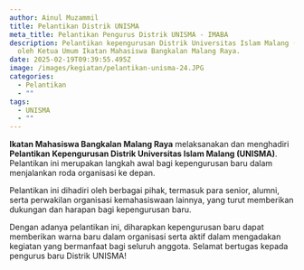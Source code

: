 ```yaml
---
author: Ainul Muzammil
title: Pelantikan Distrik UNISMA
meta_title: Pelantikan Pengurus Distrik UNISMA - IMABA
description: Pelantikan kepengurusan Distrik Universitas Islam Malang (UNISMA)
  oleh Ketua Umum Ikatan Mahasiswa Bangkalan Malang Raya.
date: 2025-02-19T09:39:55.495Z
image: /images/kegiatan/pelantikan-unisma-24.JPG
categories:
  - Pelantikan
  - ""
tags:
  - UNISMA
  - ""
---
```

**Ikatan Mahasiswa Bangkalan Malang Raya** melaksanakan dan menghadiri **Pelantikan Kepengurusan Distrik Universitas Islam Malang (UNISMA)**. Pelantikan ini merupakan langkah awal bagi kepengurusan baru dalam menjalankan roda organisasi ke depan.

Pelantikan ini dihadiri oleh berbagai pihak, termasuk para senior, alumni, serta perwakilan organisasi kemahasiswaan lainnya, yang turut memberikan dukungan dan harapan bagi kepengurusan baru.

Dengan adanya pelantikan ini, diharapkan kepengurusan baru dapat memberikan warna baru dalam organisasi serta aktif dalam mengadakan kegiatan yang bermanfaat bagi seluruh anggota. Selamat bertugas kepada pengurus baru Distrik UNISMA!